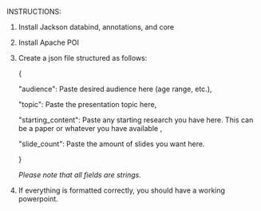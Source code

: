 INSTRUCTIONS:

1. Install Jackson databind, annotations, and core
2. Install Apache POI
3. Create a json file structured as follows:
 
   {

   "audience": Paste desired audience here (age range, etc.),

   "topic": Paste the presentation topic here,

   "starting_content": Paste any starting research you have here. This can be a paper or whatever you have available ,

   "slide_count": Paste the amount of slides you want here.
   
    }


    *Please note that all fields are strings.*
4. If everything is formatted correctly, you should have a working powerpoint.